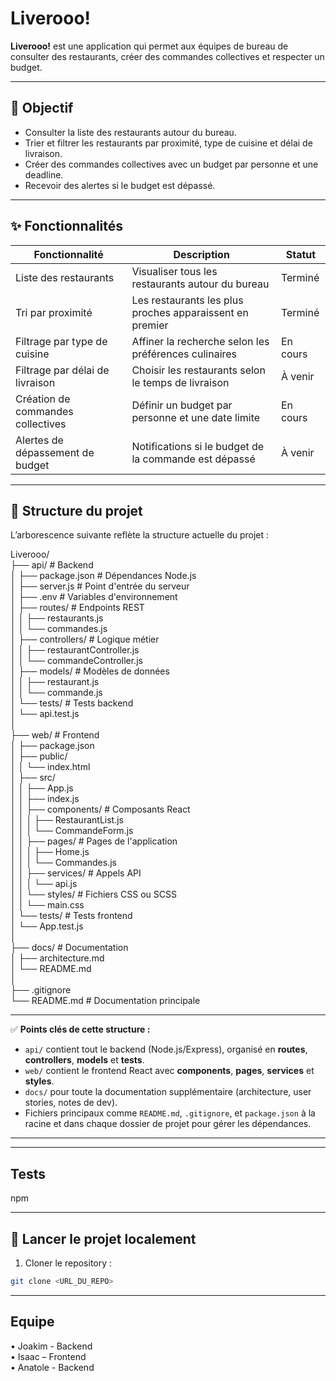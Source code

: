 # Liverooo!

**Liverooo!** est une application qui permet aux équipes de bureau de consulter des restaurants, créer des commandes collectives et respecter un budget.

---

## 🎯 Objectif

- Consulter la liste des restaurants autour du bureau.  
- Trier et filtrer les restaurants par proximité, type de cuisine et délai de livraison.  
- Créer des commandes collectives avec un budget par personne et une deadline.  
- Recevoir des alertes si le budget est dépassé.

---

## ✨ Fonctionnalités

| Fonctionnalité                       | Description                                                      | Statut        |
|-------------------------------------|------------------------------------------------------------------|---------------|
| Liste des restaurants                | Visualiser tous les restaurants autour du bureau                | Terminé       |
| Tri par proximité                     | Les restaurants les plus proches apparaissent en premier        | Terminé       |
| Filtrage par type de cuisine          | Affiner la recherche selon les préférences culinaires           | En cours      |
| Filtrage par délai de livraison       | Choisir les restaurants selon le temps de livraison             | À venir       |
| Création de commandes collectives     | Définir un budget par personne et une date limite               | En cours      |
| Alertes de dépassement de budget      | Notifications si le budget de la commande est dépassé           | À venir       |

---

## 📂 Structure du projet

L’arborescence suivante reflète la structure actuelle du projet :

Liverooo/  
├── api/ # Backend  
│ ├── package.json # Dépendances Node.js  
│ ├── server.js # Point d'entrée du serveur  
│ ├── .env # Variables d'environnement  
│ ├── routes/ # Endpoints REST  
│ │ ├── restaurants.js  
│ │ └── commandes.js  
│ ├── controllers/ # Logique métier  
│ │ ├── restaurantController.js  
│ │ └── commandeController.js  
│ ├── models/ # Modèles de données  
│ │ ├── restaurant.js  
│ │ └── commande.js  
│ └── tests/ # Tests backend  
│ └── api.test.js  
│  
├── web/ # Frontend  
│ ├── package.json  
│ ├── public/  
│ │ └── index.html  
│ ├── src/  
│ │ ├── App.js  
│ │ ├── index.js  
│ │ ├── components/ # Composants React  
│ │ │ ├── RestaurantList.js  
│ │ │ └── CommandeForm.js  
│ │ ├── pages/ # Pages de l'application  
│ │ │ ├── Home.js  
│ │ │ └── Commandes.js  
│ │ ├── services/ # Appels API  
│ │ │ └── api.js  
│ │ └── styles/ # Fichiers CSS ou SCSS  
│ │ └── main.css  
│ └── tests/ # Tests frontend  
│ └── App.test.js  
│  
├── docs/ # Documentation  
│ ├── architecture.md  
│ └── README.md  
│  
├── .gitignore  
└── README.md # Documentation principale  

---

✅ **Points clés de cette structure :**  

- `api/` contient tout le backend (Node.js/Express), organisé en **routes**, **controllers**, **models** et **tests**.  
- `web/` contient le frontend React avec **components**, **pages**, **services** et **styles**.  
- `docs/` pour toute la documentation supplémentaire (architecture, user stories, notes de dev).  
- Fichiers principaux comme `README.md`, `.gitignore`, et `package.json` à la racine et dans chaque dossier de projet pour gérer les dépendances.  

---

---

## Tests
npm

---

## 🚀 Lancer le projet localement

1. Cloner le repository :  
```bash
git clone <URL_DU_REPO>
```

---

## Equipe

• Joakim - Backend  
• Isaac – Frontend  
• Anatole - Backend  
